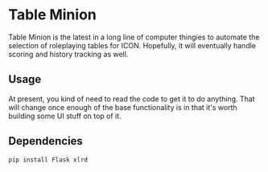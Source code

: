 Table Minion
============

Table Minion is the latest in a long line of computer thingies to automate the
selection of roleplaying tables for ICON. Hopefully, it will eventually handle
scoring and history tracking as well.

Usage
-----

At present, you kind of need to read the code to get it to do anything. That
will change once enough of the base functionality is in that it's worth
building some UI stuff on top of it.

Dependencies
------------

`pip install Flask xlrd`
